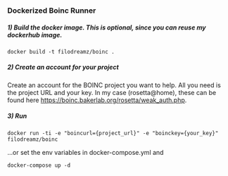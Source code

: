 ### Dockerized Boinc Runner

##### 1) Build the docker image. This is optional, since you can reuse my dockerhub image.

    docker build -t filodreamz/boinc .

##### 2) Create an account for your project

Create an account for the BOINC project you want to help. All you need is the project URL and your key. In my case (rosetta@home), these can be found here https://boinc.bakerlab.org/rosetta/weak_auth.php.

##### 3) Run

    docker run -ti -e "boincurl={project_url}" -e "boinckey={your_key}" filodreamz/boinc

...or set the env variables in docker-compose.yml and

    docker-compose up -d